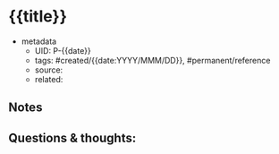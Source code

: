 # {{title}}

- metadata
	- UID: P-{{date}}
	- tags: #created/{{date:YYYY/MMM/DD}}, #permanent/reference
	- source: 
	- related: 

## Notes


## Questions & thoughts:

